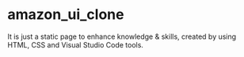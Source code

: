 # amazon_ui_clone
It is just a static page to enhance knowledge &amp; skills, created by using HTML, CSS and Visual Studio Code tools.
